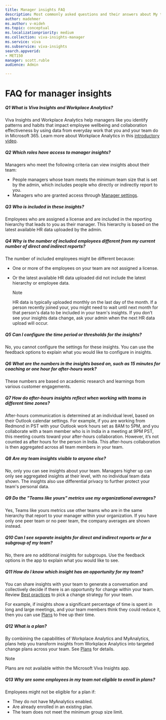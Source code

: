```yaml
---
title: Manager insights FAQ
description: Most commonly asked questions and their answers about My team insights in Viva Insights and Manager insights in Workplace Analytics
author: madehmer
ms.author: v-mideh
ms.topic: conceptual
ms.localizationpriority: medium
ms.collection: viva-insights-manager 
ms.service: viva 
ms.subservice: viva-insights 
search.appverid: 
- MET150 
manager: scott.ruble
audience: Admin

---
```


# FAQ for manager insights

##### Q1 What is Viva Insights and Workplace Analytics?

Viva Insights and Workplace Analytics help managers like you identify patterns and habits that impact employee wellbeing and collaboration effectiveness by using data from everyday work that you and your team do in Microsoft 365. Learn more about Workplace Analytics in this [introductory video](https://www.microsoft.com/videoplayer/embed/RE4xfQk?autoplay=true).

##### Q2 Which roles have access to manager insights?

Managers who meet the following criteria can view insights about their team:

* People managers whose team meets the minimum team size that is set by the admin, which includes people who directly or indirectly report to you.
* Managers who are granted access through [Manager settings](../use/manager-settings.md).

##### Q3 Who is included in these insights?

Employees who are assigned a license and are included in the reporting hierarchy that leads to you as their manager. This hierarchy is based on the latest available HR data uploaded by the admin.

##### Q4 Why is the number of included employees different from my current number of direct and indirect reports?

The number of included employees might be different because:

* One or more of the employees on your team are not assigned a license.
* Or the latest available HR data uploaded did not include the latest hierarchy or employee data.

  >[!Note]
  >HR data is typically uploaded monthly on the last day of the month. If a person recently joined your, you might need to wait until next month for that person's data to be included in your team's insights. If you don’t see your insights data change, ask your admin when the next HR data upload will occur.

##### Q5 Can I configure the time period or thresholds for the insights?

No, you cannot configure the settings for these insights. You can use the feedback options to explain what you would like to configure in insights.

##### Q6 What are the numbers in the insights based on, such as 15 minutes for coaching or one hour for after-hours work?

These numbers are based on academic research and learnings from various customer engagements.

##### Q7 How do after-hours insights reflect when working with teams in different time zones?

After-hours communication is determined at an individual level, based on their Outlook calendar settings. For example, if you are working from Redmond in PST with your Outlook work hours set as 8AM to 5PM, and you collaborate with a team member who is in India in a meeting at 9PM PST, this meeting counts toward your after-hours collaboration. However, it’s not counted as after hours for the person in India. This after-hours collaboration is then aggregated across all team members in your team.

##### Q8 Are my team insights visible to anyone else?

No, only you can see insights about your team. Managers higher up can only see aggregated insights at their level, with no individual team data shown. The insights also use differential privacy to further protect your team's personal data.

##### Q9 Do the "Teams like yours" metrics use my organizational averages?

Yes, Teams like yours metrics use other teams who are in the same hierarchy that report to your manager within your organization. If you have only one peer team or no peer team, the company averages are shown instead.

##### Q10 Can I see separate insights for direct and indirect reports or for a subgroup of my team?

No, there are no additional insights for subgroups. Use the feedback options in the app to explain what you would like to see.

##### Q11 How do I know which insight has an opportunity for my team?

You can share insights with your team to generate a conversation and collectively decide if there is an opportunity for change within your team. Review [Best practices](./best-practices.md) to pick a change strategy for your team.

For example, if insights show a significant percentage of time is spent in long and large meetings, and your team members think they could reduce it, then you can use [Plans](./plans.md) to free up their time.

##### Q12 What is a plan?

By combining the capabilities of Workplace Analytics and MyAnalytics, plans help you transform insights from Workplace Analytics into targeted change plans across your team. See [Plans](./plans.md) for details.

>[!Note]
>Plans are not available within the Microsoft Viva Insights app.

##### Q13 Why are some employees in my team not eligible to enroll in plans?

Employees might not be eligible for a plan if:

* They do not have MyAnalytics enabled.
* Are already enrolled in an existing plan.
* The team does not meet the minimum group size limit.
